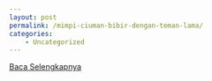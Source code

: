 ```yaml
---
layout: post
permalink: /mimpi-ciuman-bibir-dengan-teman-lama/
categories:
    - Uncategorized
---
```


[Baca Selengkapnya](/04)